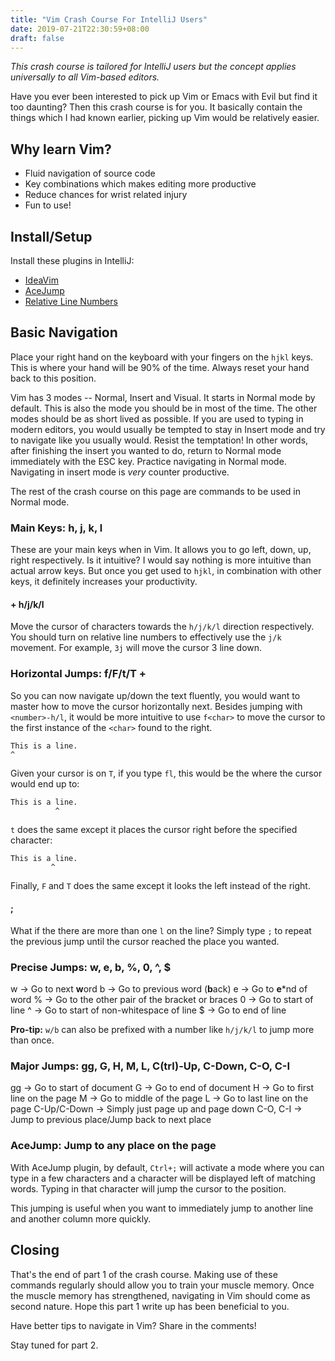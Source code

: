 ```yaml
---
title: "Vim Crash Course For IntelliJ Users"
date: 2019-07-21T22:30:59+08:00
draft: false
---
```

*This crash course is tailored for IntelliJ users but the concept applies universally to all Vim-based editors.*

Have you ever been interested to pick up Vim or Emacs with Evil but find it too daunting? Then this crash course is for you. It basically contain the things which I had known earlier, picking up Vim would be relatively easier.

## Why learn Vim?

- Fluid navigation of source code
- Key combinations which makes editing more productive
- Reduce chances for wrist related injury
- Fun to use!

## Install/Setup

Install these plugins in IntelliJ:

- [IdeaVim](https://plugins.jetbrains.com/plugin/164-ideavim)
- [AceJump](https://plugins.jetbrains.com/plugin/7086-acejump)
- [Relative Line Numbers](https://plugins.jetbrains.com/plugin/7414-relative-line-numbers)

## Basic Navigation

Place your right hand on the keyboard with your fingers on the `hjkl` keys. This is where your hand will be 90% of the time. Always reset your hand back to this position.

Vim has 3 modes -- Normal, Insert and Visual. It starts in Normal mode by default. This is also the mode you should be in most of the time. The other modes should be as short lived as possible. If you are used to typing in modern editors, you would usually be tempted to stay in Insert mode and try to navigate like you usually would. Resist the temptation! In other words, after finishing the insert you wanted to do, return to Normal mode immediately with the ESC key. Practice navigating in Normal mode. Navigating in insert mode is *very* counter productive.

The rest of the crash course on this page are commands to be used in Normal mode.

### Main Keys: h, j, k, l

These are your main keys when in Vim. It allows you to go left, down, up, right respectively. Is it intuitive? I would say nothing is more intuitive than actual arrow keys. But once you get used to `hjkl`, in combination with other keys, it definitely increases your productivity.

#### <number> + h/j/k/l

Move the cursor <number> of characters towards the `h/j/k/l` direction respectively. You should turn on relative line numbers to effectively use the `j/k` movement. For example, `3j` will move the cursor 3 line down.

### Horizontal Jumps: f/F/t/T + <char>

So you can now navigate up/down the text fluently, you would want to master how to move the cursor horizontally next. Besides jumping with `<number>-h/l`, it would be more intuitive to use `f<char>` to move the cursor to the first instance of the `<char>` found to the right.

```
This is a line.
^
```

Given your cursor is on `T`, if you type `fl`, this would be the where the cursor would end up to:
```
This is a line.
          ^
```

`t` does the same except it places the cursor right before the specified character:

```
This is a line.
         ^
```

Finally, `F` and `T` does the same except it looks the left instead of the right.

#### ;

What if the there are more than one `l` on the line? Simply type `;` to repeat the previous jump until the cursor reached the place you wanted.

### Precise Jumps: w, e, b, %, 0, ^, $

w -> Go to next **w**ord
b -> Go to previous word (**b**ack)
e -> Go to **e***nd of word
% -> Go to the other pair of the bracket or braces
0 -> Go to start of line
^ -> Go to start of non-whitespace of line
$ -> Go to end of line

**Pro-tip:** `w/b` can also be prefixed with a number like `h/j/k/l` to jump more than once.

### Major Jumps: gg, G, H, M, L, C(trl)-Up, C-Down, C-O, C-I

gg -> Go to start of document
G -> Go to end of document
H -> Go to first line on the page
M -> Go to middle of the page
L -> Go to last line on the page
C-Up/C-Down -> Simply just page up and page down
C-O, C-I -> Jump to previous place/Jump back to next place

### AceJump: Jump to any place on the page

With AceJump plugin, by default, `Ctrl+;` will activate a mode where you can type in a few characters and a character will be displayed left of matching words. Typing in that character will jump the cursor to the position.

This jumping is useful when you want to immediately jump to another line and another column more quickly.

## Closing

That's the end of part 1 of the crash course. Making use of these commands regularly should allow you to train your muscle memory. Once the muscle memory has strengthened, navigating in Vim should come as second nature. Hope this part 1 write up has been beneficial to you.

Have better tips to navigate in Vim? Share in the comments!

Stay tuned for part 2.
